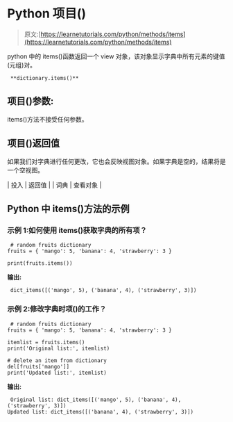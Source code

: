 # Python 项目()

> 原文:[https://learnetutorials.com/python/methods/items](https://learnetutorials.com/python/methods/items)

python 中的 items()函数返回一个 view 对象，该对象显示字典中所有元素的键值(元组)对。

```
 **dictionary.items()** 

```

## 项目()参数:

items()方法不接受任何参数。

## 项目()返回值

如果我们对字典进行任何更改，它也会反映视图对象。如果字典是空的，结果将是一个空视图。

| 投入 | 返回值 |
| 词典 | 查看对象 |

## Python 中 items()方法的示例

### 示例 1:如何使用 items()获取字典的所有项？

```
 # random fruits dictionary
fruits = { 'mango': 5, 'banana': 4, 'strawberry': 3 }

print(fruits.items()) 

```

**输出:**

```
 dict_items([('mango', 5), ('banana', 4), ('strawberry', 3)]) 
```

### 示例 2:修改字典时项()的工作？

```
 # random fruits dictionary
fruits = { 'mango': 5, 'banana': 4, 'strawberry': 3 }

itemlist = fruits.items()
print('Original list:', itemlist)

# delete an item from dictionary
del[fruits['mango']]
print('Updated list:', itemlist) 

```

**输出:**

```
 Original list: dict_items([('mango', 5), ('banana', 4), ('strawberry', 3)])
Updated list: dict_items([('banana', 4), ('strawberry', 3)]) 
```